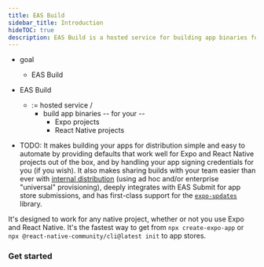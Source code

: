 ```yaml
---
title: EAS Build
sidebar_title: Introduction
hideTOC: true
description: EAS Build is a hosted service for building app binaries for your Expo and React Native projects.
---
```


* goal
  * EAS Build

* EAS Build
  * := hosted service /
    * build app binaries -- for your --
      * Expo projects
      * React Native projects

* TODO:
It makes building your apps for distribution simple and easy to automate by providing defaults that work well for Expo and React Native projects out of the box, and by handling your app signing credentials for you (if you wish). 
It also makes sharing builds with your team easier than ever with [internal distribution](/build/internal-distribution/) (using ad hoc and/or enterprise "universal" provisioning), deeply integrates with EAS Submit for app store submissions, and has first-class support for the [`expo-updates`](/build/updates/) library.

It's designed to work for any native project, whether or not you use Expo and React Native.
It's the fastest way to get from `npx create-expo-app` or `npx @react-native-community/cli@latest init` to app stores.

### Get started

<BoxLink
  title="Create your first build"
  description="It should only take a few minutes in total to get up and running for iOS and/or Android."
  href="/build/setup"
  Icon={Cube01Icon}
/>

<BoxLink
  title="Share your apps with internal testers"
  description="EAS Build can help share preview builds of your app with a single URL."
  href="/build/internal-distribution"
  Icon={Cube01Icon}
/>

<BoxLink
  title="Automate submissions"
  description="Learn how you can have the service take your successful builds and handle uploading them to app stores for you automatically."
  href="/build/automate-submissions"
  Icon={Cube01Icon}
/>

<BoxLink
  title="App version management"
  description="Automate version bumps so you never have to think about them again."
  href="/build-reference/app-versions"
  Icon={Cube01Icon}
/>

<BoxLink
  title="Run builds locally or on your own infrastructure"
  description="EAS Build is a hosted service, but you can also run it on your own machine, for example, to debug or to comply with any company security policies."
  href="/build-reference/local-builds"
  Icon={Cube01Icon}
/>

<BoxLink
  title="Limitations"
  description="EAS Build is new and rapidly evolving, so we recommend getting familiar with the current limitations."
  href="/build-reference/limitations"
  Icon={Cube01Icon}
/>
